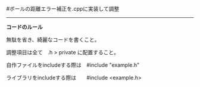 #ボールの距離エラー補正を.cppに実装して調整

------------------------------------------------------------
__コードのルール__

無駄を省き、綺麗なコードを書くこと。

調整項目は全て　.h > private に配置すること。

自作ファイルをincludeする際は　#include "example.h"

ライブラリをincludeする際は　　#include <example.h>
